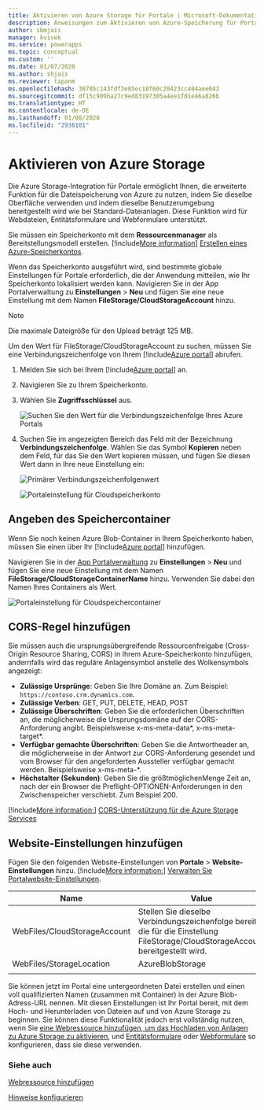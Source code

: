 ```yaml
---
title: Aktivieren von Azure Storage für Portale | Microsoft-Dokumentation
description: Anweisungen zum Aktivieren von Azure-Speicherung für Portale, um die größere Speicherungsfunktion von Azure zu nutzen.
author: sbmjais
manager: kvivek
ms.service: powerapps
ms.topic: conceptual
ms.custom: ''
ms.date: 01/07/2020
ms.author: shjais
ms.reviewer: tapanm
ms.openlocfilehash: 38705c143fdf3e85ec18f60c20423cc404aee043
ms.sourcegitcommit: df15c909ba27c9ed83197305a4ee1f01e46a826b
ms.translationtype: HT
ms.contentlocale: de-DE
ms.lasthandoff: 01/08/2020
ms.locfileid: "2936101"
---
```

# <a name="enable-azure-storage"></a>Aktivieren von Azure Storage

Die Azure Storage-Integration für Portale ermöglicht Ihnen, die erweiterte Funktion für die Dateispeicherung von Azure zu nutzen, indem Sie dieselbe Oberfläche verwenden und indem dieselbe Benutzerumgebung bereitgestellt wird wie bei Standard-Dateianlagen. Diese Funktion wird für Webdateien, Entitätsformulare und Webformulare unterstützt.

Sie müssen ein Speicherkonto mit dem **Ressourcenmanager** als Bereitstellungsmodell erstellen. [!include[More information](../../includes/proc-more-information.md)] [Erstellen eines Azure-Speicherkontos](https://docs.microsoft.com/azure/storage/storage-create-storage-account#create-a-storage-account).

Wenn das Speicherkonto ausgeführt wird, sind bestimmte globale Einstellungen für Portale erforderlich, die der Anwendung mitteilen, wie Ihr Speicherkonto lokalisiert werden kann. Navigieren Sie in der App Portalverwaltung zu **Einstellungen** > **Neu** und fügen Sie eine neue Einstellung mit dem Namen **FileStorage/CloudStorageAccount** hinzu.

> [!NOTE]
> Die maximale Dateigröße für den Upload beträgt 125 MB.

Um den Wert für FileStorage/CloudStorageAccount zu suchen, müssen Sie eine Verbindungszeichenfolge von Ihrem [!include[Azure portal](../../includes/pn-azure-portal.md)] abrufen.

1. Melden Sie sich bei Ihrem [!include[Azure portal](../../includes/pn-azure-portal.md)] an.

2. Navigieren Sie zu Ihrem Speicherkonto.

3. Wählen Sie **Zugriffsschlüssel** aus.

    ![Suchen Sie den Wert für die Verbindungszeichenfolge Ihres Azure Portals](media/key-azure-storage.png "Suchen Sie den Wert für die Verbindungszeichenfolge Ihres Azure Portals")

4. Suchen Sie im angezeigten Bereich das Feld mit der Bezeichnung **Verbindungszeichenfolge**. Wählen Sie das Symbol **Kopieren** neben dem Feld, für das Sie den Wert kopieren müssen, und fügen Sie diesen Wert dann in Ihre neue Einstellung ein:

    ![Primärer Verbindungszeichenfolgenwert](media/primary-connection-string-azure-storage.png "Primärer Verbindungszeichenfolgenwert")

    ![Portaleinstellung für Cloudspeicherkonto](media/portal-site-setting-cloud-storage-account.png "Portaleinstellung für Ihr Cloudspeicherkonto")

## <a name="specify-the-storage-container"></a>Angeben des Speichercontainer

Wenn Sie noch keinen Azure Blob-Container in Ihrem Speicherkonto haben, müssen Sie einen über Ihr [!include[Azure portal](../../includes/pn-azure-portal.md)] hinzufügen.

Navigieren Sie in der [App Portalverwaltung](configure/configure-portal.md) zu **Einstellungen** > **Neu** und fügen Sie eine neue Einstellung mit dem Namen **FileStorage/CloudStorageContainerName** hinzu. Verwenden Sie dabei den Namen Ihres Containers als Wert.

![Portaleinstellung für Cloudspeichercontainer](media/portal-site-setting-cloud-storage-container.png "Portaleinstellung für Ihren Cloudspeichercontainer")

## <a name="add-cors-rule"></a>CORS-Regel hinzufügen

Sie müssen auch die ursprungsübergreifende Ressourcenfreigabe (Cross-Origin Resource Sharing, CORS) in Ihrem Azure-Speicherkonto hinzufügen, andernfalls wird das reguläre Anlagensymbol anstelle des Wolkensymbols angezeigt:

- **Zulässige Ursprünge**: Geben Sie Ihre Domäne an. Zum Beispiel: `https://contoso.crm.dynamics.com`.
- **Zulässige Verben**: GET, PUT, DELETE, HEAD, POST
- **Zulässige Überschriften**: Geben Sie die erforderlichen Überschriften an, die möglicherweise die Ursprungsdomäne auf der CORS-Anforderung angibt. Beispielsweise x-ms-meta-data\*, x-ms-meta-target\*. 
- **Verfügbar gemachte Überschriften**: Geben Sie die Antwortheader an, die möglicherweise in der Antwort zur CORS-Anforderung gesendet und vom Browser für den angeforderten Aussteller verfügbar gemacht werden. Beispielsweise x-ms-meta-\*.
- **Höchstalter (Sekunden)**: Geben Sie die größtmöglichenMenge Zeit an, nach der ein Browser die Preflight-OPTIONEN-Anforderungen in den Zwischenspeicher verschiebt. Zum Beispiel 200.
 
[!include[More information:](../../includes/proc-more-information.md)] [CORS-Unterstützung für die Azure Storage Services](https://docs.microsoft.com/rest/api/storageservices/cross-origin-resource-sharing--cors--support-for-the-azure-storage-services)

## <a name="add-site-settings"></a>Website-Einstellungen hinzufügen

Fügen Sie den folgenden Website-Einstellungen von **Portale** > **Website-Einstellungen** hinzu. [!include[More information:](../../includes/proc-more-information.md)] [Verwalten Sie Portalwebsite-Einstellungen](configure/configure-site-settings.md#manage-portal-site-settings).

|Name|Value|
|-----|-----|
|WebFiles/CloudStorageAccount|Stellen Sie dieselbe Verbindungszeichenfolge bereit, die für die Einstellung FileStorage/CloudStorageAccount bereitgestellt wird.|
|WebFiles/StorageLocation|AzureBlobStorage|
|||

Sie können jetzt im Portal eine untergeordneten Datei erstellen und einen voll qualifizierten Namen (zusammen mit Container) in der Azure Blob-Adress-URL nennen. Mit diesen Einstellungen ist Ihr Portal bereit, mit dem Hoch- und Herunterladen von Dateien auf und von Azure Storage zu beginnen. Sie können diese Funktionalität jedoch erst vollständig nutzen, wenn Sie [eine Webressource hinzufügen, um das Hochladen von Anlagen zu Azure Storage zu aktivieren](add-web-resource.md), und [Entitätsformulare](configure-notes.md#notes-configuration-for-entity-forms) oder [Webformulare](configure-notes.md#notes-configuration-for-web-forms) so konfigurieren, dass sie diese verwenden.

### <a name="see-also"></a>Siehe auch

[Webressource hinzufügen](add-web-resource.md)

[Hinweise konfigurieren](configure-notes.md)
